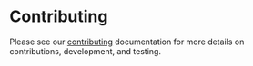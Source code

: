 # Contributing

Please see our [contributing](https://WayScience.github.io/coSMicQC/main/contributing) documentation for more details on contributions, development, and testing.
